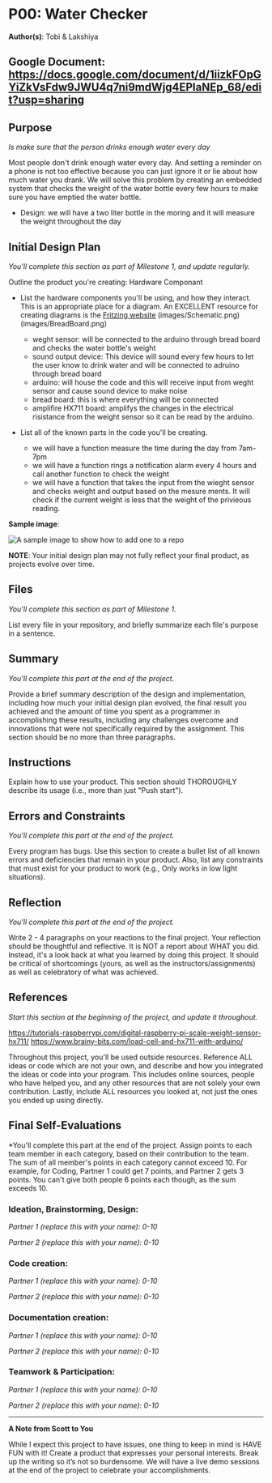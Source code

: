 # P00: Water Checker

**Author(s)**: Tobi & Lakshiya

**Google Document**: https://docs.google.com/document/d/1iizkFOpGYiZkVsFdw9JWU4q7ni9mdWjg4EPIaNEp_68/edit?usp=sharing
---
## Purpose
*Is make sure that the person drinks enough water every day*

Most people don't drink enough water every day. And setting a reminder on a phone is not too effective because you can just ignore it or lie about how much water you drank. We will solve this problem by creating an embedded system that checks the weight of the water bottle every few hours to make sure you have emptied the water bottle.

- Design: we will have a two liter bottle in the moring and it will measure the weight throughout the day

## Initial Design Plan
*You'll complete this section as part of Milestone 1, and update regularly.*

Outline the product you're creating:
Hardware Componant
- List the hardware components you'll be using, and how they interact. 
  This is an appropriate place for a diagram. An EXCELLENT resource 
  for creating diagrams is the [Fritzing website](http://fritzing.org/home/ "Fritzing website")
  (images/Schematic.png) (images/BreadBoard.png)
  
  - weght sensor: will be connected to the arduino through bread board and checks the water bottle's weight 
  - sound output device: This device will sound every few hours to let the user know to drink water and will be connected to adruino through bread board
  - arduino: will house the code and this will receive input from weght sensor and cause sound device to make noise
  - bread board: this is where everything will be connected 
  - amplifire HX711 board: amplifys the changes in the electrical risistance from the weight sensor so it can be read by the arduino.

- List all of the known parts in the code you'll be creating.
  - we will have a function measure the time during the day from 7am-7pm 
  - we will have a function rings a notification alarm every 4 hours and call another function to check the weight
  - we will have a function that takes the input from the wieght sensor and checks weight and output based on the mesure ments. It will check if the current weight is less that the weight of the privieous reading.

**Sample image**:

![A sample image to show how to add one to a repo](images/example.png "A sample image. This is the text that appears.")

**NOTE**: Your initial design plan may not fully reflect your final product,
as projects evolve over time.

## Files
*You'll complete this section as part of Milestone 1.*

List every file in your repository, and briefly summarize each file's purpose in a sentence.

## Summary
*You'll complete this part at the end of the project.*

Provide a brief summary description of the design and implementation,
including how much your initial design plan evolved, the final result
you achieved and the amount of time you spent as a programmer in
accomplishing these results, including any challenges overcome and
innovations that were not specifically required by the assignment.
This section should be no more than three paragraphs.

## Instructions
Explain how to use your product. 
This section should THOROUGHLY describe its usage (i.e., more than just "Push start").

## Errors and Constraints
*You'll complete this part at the end of the project.*

Every program has bugs. Use this section to create a bullet list of
all known errors and deficiencies that remain in your product. 
Also, list any constraints that must exist for your product to work 
(e.g., Only works in low light situations).

## Reflection
*You'll complete this part at the end of the project.*

Write 2 - 4 paragraphs on your reactions to the final project. 
Your reflection should be thoughtful and reflective. 
It is NOT a report about WHAT you did. 
Instead, it's a look back at what you learned by doing this project.
It should be critical of shortcomings (yours, as well as the instructors/assignments) 
as well as celebratory of what was achieved.

## References
*Start this section at the beginning of the project, and update it throughout.*

https://tutorials-raspberrypi.com/digital-raspberry-pi-scale-weight-sensor-hx711/
https://www.brainy-bits.com/load-cell-and-hx711-with-arduino/

Throughout this project, you'll be used outside resources.
Reference ALL ideas or code which are not your own, and describe and
how you integrated the ideas or code into your program. This includes
online sources, people who have helped you, and any other resources that
are not solely your own contribution. Lastly, include ALL resources you
looked at, not just the ones you ended up using directly.

## Final Self-Evaluations
*You'll complete this part at the end of the project. 
Assign points to each team member in each category, based on their contribution to the team. 
The sum of all member's points in each category cannot exceed 10. 
For example, for Coding, Partner 1 could get 7 points, and Partner 2 gets 3 points. 
You can't give both people 6 points each though, as the sum exceeds 10.

### Ideation, Brainstorming, Design:

*Partner 1 (replace this with your name): 0-10*

*Partner 2 (replace this with your name): 0-10*

### Code creation: 

*Partner 1 (replace this with your name): 0-10*

*Partner 2 (replace this with your name): 0-10*

### Documentation creation:

*Partner 1 (replace this with your name): 0-10*

*Partner 2 (replace this with your name): 0-10*

### Teamwork & Participation:

*Partner 1 (replace this with your name): 0-10*

*Partner 2 (replace this with your name): 0-10*


---
**A Note from Scott to You**

While I expect this project to have issues, one
thing to keep in mind is HAVE FUN with it! Create a product that
expresses your personal interests. Break up the writing so it’s not so burdensome.
We will have a live demo sessions at the end of the project to celebrate your accomplishments.

